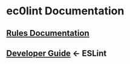 # ec0lint Documentation

<!-- ## [User Guide](user-guide) TBD --> 

## [Rules Documentation](rules)

## [Developer Guide](https://eslint.org/docs/developer-guide/) <- ESLint
